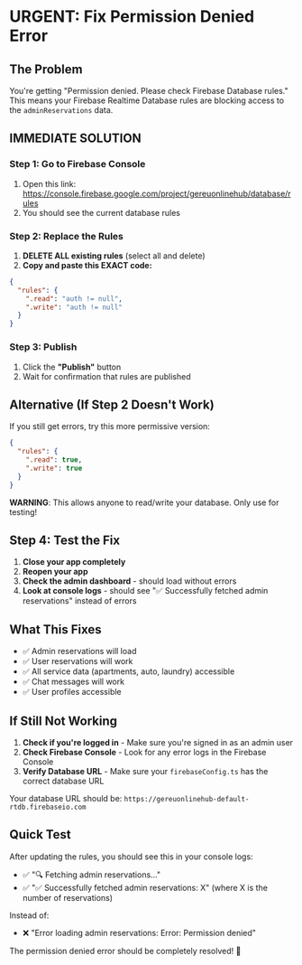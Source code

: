 # URGENT: Fix Permission Denied Error

## The Problem
You're getting "Permission denied. Please check Firebase Database rules." This means your Firebase Realtime Database rules are blocking access to the `adminReservations` data.

## IMMEDIATE SOLUTION

### Step 1: Go to Firebase Console
1. Open this link: https://console.firebase.google.com/project/gereuonlinehub/database/rules
2. You should see the current database rules

### Step 2: Replace the Rules
1. **DELETE ALL existing rules** (select all and delete)
2. **Copy and paste this EXACT code:**

```json
{
  "rules": {
    ".read": "auth != null",
    ".write": "auth != null"
  }
}
```

### Step 3: Publish
1. Click the **"Publish"** button
2. Wait for confirmation that rules are published

## Alternative (If Step 2 Doesn't Work)

If you still get errors, try this more permissive version:

```json
{
  "rules": {
    ".read": true,
    ".write": true
  }
}
```

**WARNING**: This allows anyone to read/write your database. Only use for testing!

## Step 4: Test the Fix
1. **Close your app completely**
2. **Reopen your app**
3. **Check the admin dashboard** - should load without errors
4. **Look at console logs** - should see "✅ Successfully fetched admin reservations" instead of errors

## What This Fixes
- ✅ Admin reservations will load
- ✅ User reservations will work
- ✅ All service data (apartments, auto, laundry) accessible
- ✅ Chat messages will work
- ✅ User profiles accessible

## If Still Not Working

1. **Check if you're logged in** - Make sure you're signed in as an admin user
2. **Check Firebase Console** - Look for any error logs in the Firebase Console
3. **Verify Database URL** - Make sure your `firebaseConfig.ts` has the correct database URL

Your database URL should be: `https://gereuonlinehub-default-rtdb.firebaseio.com`

## Quick Test
After updating the rules, you should see this in your console logs:
- ✅ "🔍 Fetching admin reservations..."
- ✅ "✅ Successfully fetched admin reservations: X" (where X is the number of reservations)

Instead of:
- ❌ "Error loading admin reservations: Error: Permission denied"

The permission denied error should be completely resolved! 🎉
